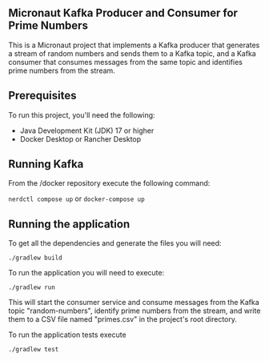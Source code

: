 ## Micronaut Kafka Producer and Consumer for Prime Numbers

This is a Micronaut project that implements a Kafka producer that generates a stream of random numbers and sends them to a Kafka topic, and a Kafka consumer that consumes messages from the same topic and identifies prime numbers from the stream.

## Prerequisites

To run this project, you'll need the following:

   - Java Development Kit (JDK) 17 or higher
   - Docker Desktop or Rancher Desktop
   
## Running Kafka

From the /docker repository execute the following command:

`nerdctl compose up` or `docker-compose up`

## Running the application

To get all the dependencies and generate the files you will need:

`./gradlew build `

To run the application you will need to execute:

`./gradlew run`

This will start the consumer service and consume messages from the Kafka topic "random-numbers", identify prime numbers from the stream, and write them to a CSV file named "primes.csv" in the project's root directory.

To run the application tests execute

`./gradlew test`

